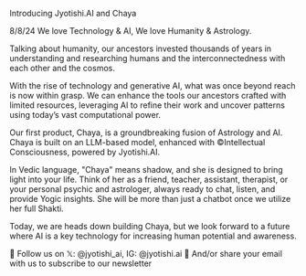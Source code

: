 Introducing Jyotishi.AI and Chaya

8/8/24
We love Technology & AI,
We love Humanity & Astrology.

Talking about humanity, our ancestors invested thousands of years in understanding and researching humans and the interconnectedness with each other and the cosmos.

With the rise of technology and generative AI, what was once beyond reach is now within grasp. We can enhance the tools our ancestors crafted with limited resources, leveraging AI to refine their work and uncover patterns using today’s vast computational power. 

Our first product, Chaya, is a groundbreaking fusion of Astrology and AI. Chaya is built on an LLM-based model, enhanced with ©️Intellectual Consciousness, powered by Jyotishi.AI.

In Vedic language, "Chaya" means shadow, and she is designed to bring light into your life. Think of her as a friend, teacher, assistant, therapist, or your personal psychic and astrologer, always ready to chat, listen, and provide Yogic insights. She will be more than just a chatbot once we utilize her full Shakti.

Today, we are heads down building Chaya, but we look forward to a future where AI is a key technology for increasing human potential and awareness. 

👋 Follow us on 𝕏: @jyotishi_ai, IG: @jyotishi.ai
💌 And/or share your email with us to subscribe to our newsletter
